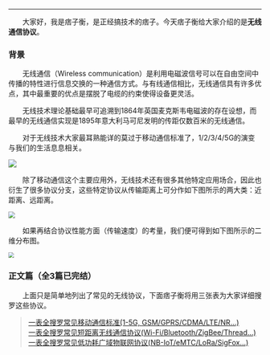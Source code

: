 ----
　　大家好，我是痞子衡，是正经搞技术的痞子。今天痞子衡给大家介绍的是**无线通信协议**。  

### 背景
　　无线通信（Wireless communication）是利用电磁波信号可以在自由空间中传播的特性进行信息交换的一种通信方式。与有线通信相比，无线通信具有许多优点，其中最重要的优点是摆脱了电缆的约束使得设备更灵活。

　　无线技术理论基础最早可追溯到1864年英国麦克斯韦电磁波的存在设想，而最早的无线通信实现是1895年意大利马可尼发明的传距仅数百米的无线通信。  

　　对于无线技术大家最耳熟能详的莫过于移动通信标准了，1/2/3/4/5G的演变与我们的生活息息相关。

<td><img src="http://henjay724.com/image/cnblogs/wiriless_mobile.PNG" style="zoom:100%" /></td>

　　除了移动通信这个主要应用外，无线技术还有很多其他特定应用场合，因此也衍生了很多协议分支，这些特定协议从传输距离上可分作如下图所示的两大类：近距离、远距离。  

<td><img src="http://henjay724.com/image/cnblogs/wiriless_classify.PNG" style="zoom:80%" /></td>

　　如果再结合协议性能方面（传输速度）的考量，我们便可得到如下图所示的二维分布图。  

<td><img src="http://henjay724.com/image/cnblogs/wiriless_characteristic.PNG" style="zoom:70%" /></td>

### 正文篇（全3篇已完结）
　　上面只是简单地列出了常见的无线协议，下面痞子衡将用三张表为大家详细搜罗这些协议。  

> [一表全搜罗常见移动通信标准(1-5G, GSM/GPRS/CDMA/LTE/NR...)](http://www.cnblogs.com/henjay724/p/8688460.html)  
> [一表全搜罗常见短距离无线通信协议(Wi-Fi/Bluetooth/ZigBee/Thread...)](http://www.cnblogs.com/henjay724/p/8598096.html)  
> [一表全搜罗常见低功耗广域物联网协议(NB-IoT/eMTC/LoRa/SigFox...)](http://www.cnblogs.com/henjay724/p/8661656.html)  

